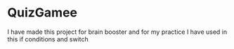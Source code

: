 # QuizGamee
I have made this project for brain booster and for my practice I have used in this if conditions and switch
